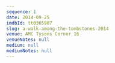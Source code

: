 ```yaml
---
sequence: 1
date: 2014-09-25
imdbId: tt0365907
slug: a-walk-among-the-tombstones-2014
venue: AMC Tysons Corner 16
venueNotes: null
medium: null
mediumNotes: null
---
```


